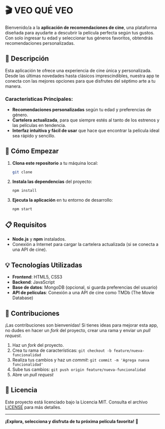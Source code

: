 # 🎬 VEO QUÉ VEO

Bienvenido/a a la **aplicación de recomendaciones de cine**, una plataforma diseñada para ayudarte a descubrir la película perfecta según tus gustos. Con solo ingresar tu edad y seleccionar tus géneros favoritos, obtendrás recomendaciones personalizadas.

## 📝 Descripción

Esta aplicación te ofrece una experiencia de cine única y personalizada. Desde las últimas novedades hasta clásicos imprescindibles, nuestra app te conecta con las mejores opciones para que disfrutes del séptimo arte a tu manera.

### Características Principales:
- **Recomendaciones personalizadas** según tu edad y preferencias de género.
- **Cartelera actualizada**, para que siempre estés al tanto de los estrenos y las películas en tendencia.
- **Interfaz intuitiva y fácil de usar** que hace que encontrar la película ideal sea rápido y sencillo.

## 🚀 Cómo Empezar

1. **Clona este repositorio** a tu máquina local:
    ```bash
    git clone 
    ```
2. **Instala las dependencias** del proyecto:
    ```bash
    npm install
    ```
3. **Ejecuta la aplicación** en tu entorno de desarrollo:
    ```bash
    npm start
    ```

## 📋 Requisitos

- **Node.js** y **npm** instalados.
- Conexión a Internet para cargar la cartelera actualizada (si se conecta a una API de cine).


## 💡 Tecnologías Utilizadas

- **Frontend**: HTML5, CSS3
- **Backend**: JavaScript
- **Base de datos**: MongoDB (opcional, si guarda preferencias del usuario)
- **API de películas**: Conexión a una API de cine como TMDb (The Movie Database)

## 🤝 Contribuciones

¡Las contribuciones son bienvenidas! Si tienes ideas para mejorar esta app, no dudes en hacer un _fork_ del proyecto, crear una rama y enviar un _pull request_. 

1. Haz un _fork_ del proyecto.
2. Crea tu rama de características: `git checkout -b feature/nueva-funcionalidad`
3. Realiza tus cambios y haz un _commit_: `git commit -m 'Agrega nueva funcionalidad'`
4. Sube tus cambios: `git push origin feature/nueva-funcionalidad`
5. Abre un _pull request_

## 📄 Licencia

Este proyecto está licenciado bajo la Licencia MIT. Consulta el archivo [LICENSE](LICENSE) para más detalles.

---

**¡Explora, selecciona y disfruta de tu próxima película favorita!** 🍿
